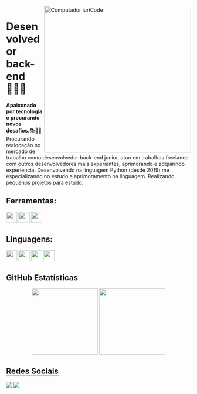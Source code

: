 <img src="https://raw.githubusercontent.com/MicaelliMedeiros/micaellimedeiros/master/image/computer-illustration.png" min-width="400px" max-width="400px" width="400px" align="right" alt="Computador iuriCode">

<p align="left"> 
<h1>Desenvolvedor back-end 👨🏽‍💻</h1>
  <strong>Apaixonado por tecnologia e procurando novos desafios.</strong>📚💪🏾<br>
  Procurando realocação no mercado de trabalho como desenvolvedor back-end junior, atuo em trabalhos freelance com outros desenvolvedores mais experientes,       aprimorando e adquirindo experiencia. Desenvolvendo na linguagem Python (desde 2019) me especializando no estudo e aprimoramento na linguagem. Realizando pequenos   projetos para estudo.
</p>

## **Ferramentas:**  
<code><img height="30" src="https://img.shields.io/badge/Linux-E34F26?style=for-the-badge&logo=linux&logoColor=black"></code>
<code><img height="30" src="https://img.shields.io/badge/Docker-2496ED?style=for-the-badge&logo=docker&logoColor=white"></code>
<code><img height="30" src="https://img.shields.io/badge/Git-E34F26?style=for-the-badge&logo=git&logoColor=white"></code>

## **Linguagens:** 
<code><img height="30" src="https://img.shields.io/badge/Python-3776AB?style=for-the-badge&logo=python&logoColor=white"></code>
<code><img height="30" src="https://img.shields.io/badge/Django-092E20?style=for-the-badge&logo=django&logoColor=white"></code>
<code><img height="30" src="https://img.shields.io/badge/HTML5-E34F26?style=for-the-badge&logo=html5&logoColor=white"></code>
<code><img height="30" src="https://img.shields.io/badge/CSS3-1572B6?style=for-the-badge&logo=css3&logoColor=white"></code>


## **GitHub Estatísticas**
<div align="center">
  <a href="https://github.com/felipe9622">
  <img height="180em" src="https://github-readme-stats.vercel.app/api?username=felipe9622&theme=tokyonight"/>
  <img height="180em" src="https://github-readme-stats.vercel.app/api/top-langs/?username=felipe9622&hide=html&layout=compact&theme=tokyonight"/>
</div>
  
## **Redes Sociais**
<code><a href="https://www.linkedin.com/in/felipe-carneiro-728693149/" target="_blank"><img src="https://img.shields.io/badge/-LinkedIn-%230077B5?style=for-the-badge&logo=linkedin&logoColor=white" target="_blank"></a></code> 
<code><a href="https://gitlab.com/felipe_carneiro" target="_blank"><img src="https://img.shields.io/badge/GitLab-330F63?style=for-the-badge&logo=gitlab&logoColor=white" target="_blank"></a></code> 
